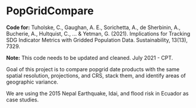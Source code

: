 # PopGridCompare

**Code for:** Tuholske, C., Gaughan, A. E., Sorichetta, A., de Sherbinin, A., Bucherie, A., Hultquist, C., ... & Yetman, G. (2021). Implications for Tracking SDG Indicator Metrics with Gridded Population Data. Sustainability, 13(13), 7329.

**Note:** This code needs to be updated and cleaned. July 2021 - CPT. 

Goal of this project is to compare popgrid date products with the same spatial resolution, projections, and CRS, stack them, and identify areas of geographic variance.

We are using the 2015 Nepal Earthquake, Idai, and flood risk in Ecuador as case studies. 
